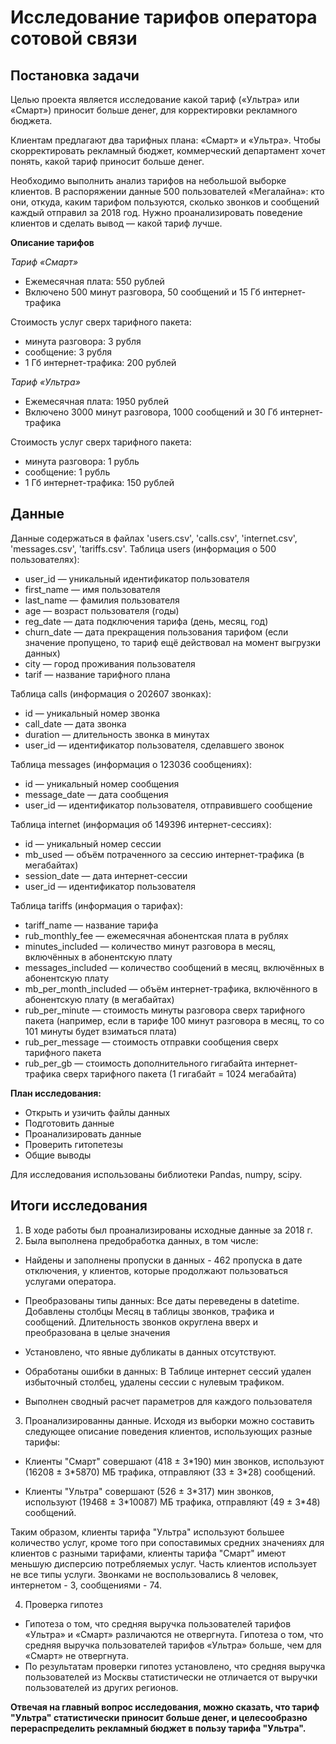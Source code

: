 # Исследование тарифов оператора сотовой связи

## Постановка задачи 

Целью проекта является исследование какой тариф («Ультра» или «Смарт») приносит больше денег, для корректировки рекламного бюджета.

Клиентам предлагают два тарифных плана: «Смарт» и «Ультра». Чтобы скорректировать рекламный бюджет, коммерческий департамент хочет понять, какой тариф приносит больше денег.

Необходимо выполнить анализ тарифов на небольшой выборке клиентов. В распоряжении данные 500 пользователей «Мегалайна»: кто они, откуда, каким тарифом пользуются, сколько звонков и сообщений каждый отправил за 2018 год. Нужно проанализировать поведение клиентов и сделать вывод — какой тариф лучше.

**Описание тарифов**

*Тариф «Смарт»*
- Ежемесячная плата: 550 рублей
- Включено 500 минут разговора, 50 сообщений и 15 Гб интернет-трафика

Стоимость услуг сверх тарифного пакета:
- минута разговора: 3 рубля
- сообщение: 3 рубля
- 1 Гб интернет-трафика: 200 рублей

*Тариф «Ультра»*
- Ежемесячная плата: 1950 рублей
- Включено 3000 минут разговора, 1000 сообщений и 30 Гб интернет-трафика

Стоимость услуг сверх тарифного пакета:
- минута разговора: 1 рубль
- сообщение: 1 рубль
- 1 Гб интернет-трафика: 150 рублей
## Данные
Данные содержаться в файлах 'users.csv', 'calls.csv', 'internet.csv', 'messages.csv', 'tariffs.csv'.
Таблица users (информация о 500 пользователях):
- user_id — уникальный идентификатор пользователя
- first_name — имя пользователя
- last_name — фамилия пользователя
- age — возраст пользователя (годы)
- reg_date — дата подключения тарифа (день, месяц, год)
- churn_date — дата прекращения пользования тарифом (если значение пропущено, то тариф ещё действовал на момент выгрузки данных)
- city — город проживания пользователя
- tarif — название тарифного плана

Таблица calls (информация о 202607 звонках):
- id — уникальный номер звонка
- call_date — дата звонка
- duration — длительность звонка в минутах
- user_id — идентификатор пользователя, сделавшего звонок

Таблица messages (информация о 123036 сообщениях):
- id — уникальный номер сообщения
- message_date — дата сообщения
- user_id — идентификатор пользователя, отправившего сообщение

Таблица internet (информация об 149396 интернет-сессиях):
- id — уникальный номер сессии
- mb_used — объём потраченного за сессию интернет-трафика (в мегабайтах)
- session_date — дата интернет-сессии
- user_id — идентификатор пользователя

Таблица tariffs (информация о тарифах):
- tariff_name — название тарифа
- rub_monthly_fee — ежемесячная абонентская плата в рублях
- minutes_included — количество минут разговора в месяц, включённых в абонентскую плату
- messages_included — количество сообщений в месяц, включённых в абонентскую плату
- mb_per_month_included — объём интернет-трафика, включённого в абонентскую плату (в мегабайтах)
- rub_per_minute — стоимость минуты разговора сверх тарифного пакета (например, если в тарифе 100 минут разговора в месяц, то со 101 минуты будет взиматься плата)
- rub_per_message — стоимость отправки сообщения сверх тарифного пакета
- rub_per_gb — стоимость дополнительного гигабайта интернет-трафика сверх тарифного пакета (1 гигабайт = 1024 мегабайта)

<b> План исследования:</b>
- Открыть и узичить файлы данных
- Подготовить данные
- Проанализировать данные
- Проверить гитопетезы 
- Общие выводы

Для исследования использованы библиотеки Pandas, numpy, scipy.

## Итоги исследования 

1. В ходе работы был проанализированы исходные данные за 2018 г.
2. Была выполнена предобработка данных, в том числе:

- Найдены и заполнены пропуски в данных - 462 пропуска в дате отключения, у клиентов, которые продолжают пользоваться услугами оператора.

- Преобразованы типы данных: Все даты переведены в datetime. Добавлены столбцы Месяц в таблицы звонков, трафика и сообщений. Длительность звонков округлена вверх и преобразована в целые значения

- Установлено, что явные дубликаты в данных отсутствуют.

- Обработаны ошибки в данных: В Таблице интернет сессий удален избыточный столбец, удалены сессии с нулевым трафиком. 

- Выполнен сводный расчет параметров для каждого пользователя

3. Проанализированны данные. Исходя из выборки можно составить следующее описание поведения клиентов, использующих разные тарифы: 
- Клиенты "Смарт" совершают (418 ± 3\*190) мин звонков, 
используют (16208 ± 3\*5870) МБ трафика, 
отправляют (33 ± 3\*28) сообщений.

- Клиенты "Ультра" совершают (526 ± 3\*317) мин звонков, 
используют (19468 ± 3\*10087) МБ трафика, 
отправляют (49 ± 3\*48) сообщений.

Таким образом, клиенты тарифа "Ультра" используют большее количество услуг, кроме того при сопоставимых средних значениях для клиентов с разными тарифами, клиенты тарифа "Смарт" имеют меньшую дисперсию потребляемых услуг. Часть клиентов использует не все типы услуги. Звонками не воспользовались 8 человек, интернетом - 3, сообщениями - 74.

4. Проверка гипотез
- Гипотеза о том, что средняя выручка пользователей тарифов «Ультра» и «Смарт» различаются не отвергнута. Гипотеза о том, что средняя выручка пользователей тарифов «Ультра» больше, чем для «Смарт» не отвергнута.
- По результатам проверки гипотез установлено, что средняя выручка пользователей из Москвы статистически не отличается от выручки пользователей из других регионов.

**Отвечая на главный вопрос исследования, можно сказать, что тариф "Ультра" статистически приносит больше денег, и целесообразно перераспределить рекламный бюджет в пользу тарифа "Ультра".**

